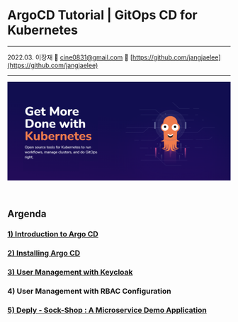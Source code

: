# ArgoCD Tutorial | GitOps CD for Kubernetes

---

2022.03. 이장재    📧 cine0831@gmail.com     📂 [https://github.com/jangjaelee](https://github.com/jangjaelee)

---

![ArgoCD_wallpapaer_3.png](https://github.com/jangjaelee/tutorials-argocd/blob/main/img/ArgoCD_wallpapaer_3.png)

&nbsp;

## Argenda
### [**1) Introduction to Argo CD**](https://github.com/jangjaelee/tutorials-argocd/wiki/1\)-Introduction-to-Argo-CD)
### [**2) Installing Argo CD**](https://github.com/jangjaelee/tutorials-argocd/wiki/2\)-Installing-Argo-CD-(included-HA))
### [**3) User Management with Keycloak**](https://github.com/jangjaelee/tutorials-argocd/wiki/3\)-User-Management-with-Keycloak)
### **4) User Management with RBAC Configuration**
### [**5) Deply - Sock-Shop : A Microservice Demo Application**](https://github.com/jangjaelee/tutorials-argocd/wiki/5\)-Deply\--a-Sock-Shop-\(A-Microservice-Demo-Application\))
